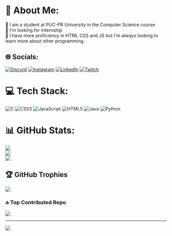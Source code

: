 # 💫 About Me:
🔭 I am a student at PUC-PR University in the Computer Science course<br>👯 I'm looking for internship<br>🤝 I have more proficiency in HTML CSS and JS but I'm always looking to learn more about other programming.<br>


## 🌐 Socials:
[![Discord](https://img.shields.io/badge/Discord-%237289DA.svg?logo=discord&logoColor=white)](https://discord.gg/nando2607) [![Instagram](https://img.shields.io/badge/Instagram-%23E4405F.svg?logo=Instagram&logoColor=white)](https://instagram.com/nando___cwb) [![LinkedIn](https://img.shields.io/badge/LinkedIn-%230077B5.svg?logo=linkedin&logoColor=white)](https://linkedin.com/in/fernando-zibetti-da-rita-908844220) [![Twitch](https://img.shields.io/badge/Twitch-%239146FF.svg?logo=Twitch&logoColor=white)](https://twitch.tv/domingos_p1) 

# 💻 Tech Stack:
![C](https://img.shields.io/badge/c-%2300599C.svg?style=for-the-badge&logo=c&logoColor=white) ![CSS3](https://img.shields.io/badge/css3-%231572B6.svg?style=for-the-badge&logo=css3&logoColor=white) ![JavaScript](https://img.shields.io/badge/javascript-%23323330.svg?style=for-the-badge&logo=javascript&logoColor=%23F7DF1E) ![HTML5](https://img.shields.io/badge/html5-%23E34F26.svg?style=for-the-badge&logo=html5&logoColor=white) ![Java](https://img.shields.io/badge/java-%23ED8B00.svg?style=for-the-badge&logo=java&logoColor=white) ![Python](https://img.shields.io/badge/python-3670A0?style=for-the-badge&logo=python&logoColor=ffdd54)
# 📊 GitHub Stats:
![](https://github-readme-stats.vercel.app/api?username=nandoZR&theme=tokyonight&hide_border=false&include_all_commits=true&count_private=true)<br/>
![](https://github-readme-streak-stats.herokuapp.com/?user=nandoZR&theme=tokyonight&hide_border=false)<br/>
![](https://github-readme-stats.vercel.app/api/top-langs/?username=nandoZR&theme=tokyonight&hide_border=false&include_all_commits=true&count_private=true&layout=compact)

## 🏆 GitHub Trophies
![](https://github-profile-trophy.vercel.app/?username=nandoZR&theme=tokyonight&no-frame=false&no-bg=false&margin-w=4)

### 🔝 Top Contributed Repo
![](https://github-contributor-stats.vercel.app/api?username=nandoZR&limit=5&theme=dark&combine_all_yearly_contributions=true)

---
[![](https://visitcount.itsvg.in/api?id=nandoZR&icon=3&color=12)](https://visitcount.itsvg.in)

<!-- Proudly created with GPRM ( https://gprm.itsvg.in ) -->